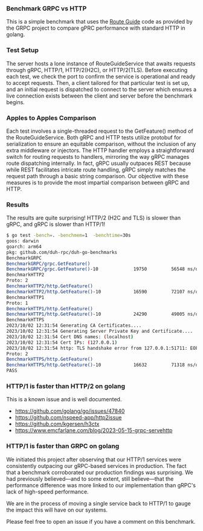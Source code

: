 ### Benchmark GRPC vs HTTP
This is a simple benchmark that uses the [Route
Guide](https://github.com/grpc/grpc-go/tree/master/examples/route_guide) code
as provided by the GRPC project to compare gPRC performance with standard HTTP
in golang.

### Test Setup
The server hosts a lone instance of RouteGuideService that awaits requests
through gRPC, HTTP/1, HTTP/2(H2C), or HTTP/2(TLS). Before executing each test,
we check the port to confirm the service is operational and ready to accept
requests. Then, a client tailored for that particular test is set up, and an
initial request is dispatched to connect to the server which ensures a live
connection exists between the client and server before the benchmark begins.

### Apples to Apples Comparison
Each test involves a single-threaded request to the GetFeature() method of the
RouteGuideService. Both gRPC and HTTP tests utilize protobuf for serialization
to ensure an equitable comparison, without the inclusion of any extra
middleware or injectors. The HTTP handler employs a straightforward switch for
routing requests to handlers, mirroring the way gRPC manages route dispatching
internally. In fact, gRPC usually outpaces REST because while REST facilitates
intricate route handling, gRPC simply matches the request path through a basic
string comparison. Our objective with these measures is to provide the most
impartial comparison between gRPC and HTTP.

### Results
The results are quite surprising! HTTP/2 (H2C and TLS) is slower than gRPC, and
gRPC is slower than HTTP/1!

```bash
$ go test -bench=. -benchmem=1  -benchtime=30s
goos: darwin
goarch: arm64
pkg: github.com/duh-rpc/duh-go-benchmarks
BenchmarkGRPC
BenchmarkGRPC/grpc.GetFeature()
BenchmarkGRPC/grpc.GetFeature()-10         	   19750	     56548 ns/op
BenchmarkHTTP2
Proto: 2
BenchmarkHTTP2/http.GetFeature()
BenchmarkHTTP2/http.GetFeature()-10        	   16590	     72107 ns/op
BenchmarkHTTP1
Proto: 1
BenchmarkHTTP1/http.GetFeature()
BenchmarkHTTP1/http.GetFeature()-10        	   24290	     49005 ns/op
BenchmarkHTTPS
2023/10/02 12:31:54 Generating CA Certificates....
2023/10/02 12:31:54 Generating Server Private Key and Certificate....
2023/10/02 12:31:54 Cert DNS names: (localhost)
2023/10/02 12:31:54 Cert IPs: (127.0.0.1)
2023/10/02 12:31:54 http: TLS handshake error from 127.0.0.1:51711: EOF
Proto: 2
BenchmarkHTTPS/http.GetFeature()
BenchmarkHTTPS/http.GetFeature()-10        	   16632	     71318 ns/op
PASS
```

### HTTP/1 is faster than HTTP/2 on golang
This is a known issue and is well documented.
* https://github.com/golang/go/issues/47840
* https://github.com/nspeed-app/http2issue
* https://github.com/kgersen/h3ctx
* https://www.emcfarlane.com/blog/2023-05-15-grpc-servehttp

### HTTP/1 is faster than GRPC on golang
We initiated this project after observing that our HTTP/1 services were
consistently outpacing our gRPC-based services in production. The fact that a
benchmark corroborated our production findings was surprising. We had
previously believed—and to some extent, still believe—that the performance
difference was more linked to our implementation than gRPC's lack of high-speed
performance.

We are in the process of moving a single service back to HTTP/1 to gauge the
impact this will have on our systems.

Please feel free to open an issue if you have a comment on this benchmark.
